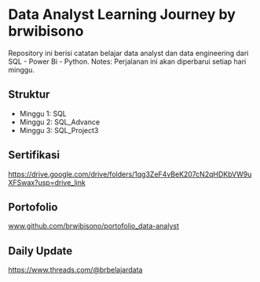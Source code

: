 # Data Analyst Learning Journey by brwibisono
Repository ini berisi catatan belajar data analyst dan data engineering dari SQL - Power Bi - Python.
Notes: Perjalanan ini akan diperbarui setiap hari minggu.


## Struktur
- Minggu 1: SQL
- Minggu 2: SQL_Advance
- Minggu 3: SQL_Project3


## Sertifikasi
https://drive.google.com/drive/folders/1qg3ZeF4vBeK207cN2qHDKbVW9uXFSwax?usp=drive_link


## Portofolio
www.github.com/brwibisono/portofolio_data-analyst

## Daily Update
https://www.threads.com/@brbelajardata
